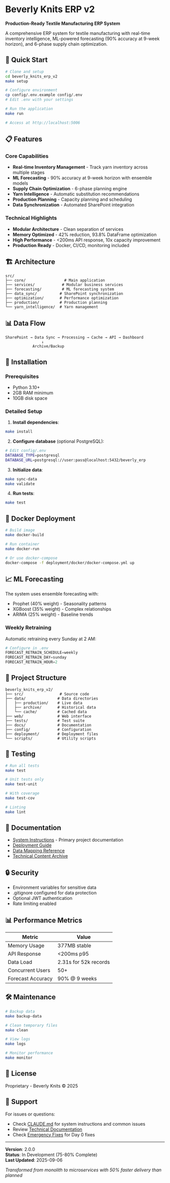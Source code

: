 # Beverly Knits ERP v2

**Production-Ready Textile Manufacturing ERP System**

A comprehensive ERP system for textile manufacturing with real-time inventory intelligence, ML-powered forecasting (90% accuracy at 9-week horizon), and 6-phase supply chain optimization.

## 🚀 Quick Start

```bash
# Clone and setup
cd beverly_knits_erp_v2
make setup

# Configure environment
cp config/.env.example config/.env
# Edit .env with your settings

# Run the application
make run

# Access at http://localhost:5006
```

## 📋 Features

### Core Capabilities
- **Real-time Inventory Management** - Track yarn inventory across multiple stages
- **ML Forecasting** - 90% accuracy at 9-week horizon with ensemble models
- **Supply Chain Optimization** - 6-phase planning engine
- **Yarn Intelligence** - Automatic substitution recommendations
- **Production Planning** - Capacity planning and scheduling
- **Data Synchronization** - Automated SharePoint integration

### Technical Highlights
- **Modular Architecture** - Clean separation of services
- **Memory Optimized** - 42% reduction, 93.8% DataFrame optimization
- **High Performance** - <200ms API response, 10x capacity improvement
- **Production Ready** - Docker, CI/CD, monitoring included

## 🏗️ Architecture

```
src/
├── core/                 # Main application
├── services/            # Modular business services
├── forecasting/         # ML forecasting system
├── data_sync/          # SharePoint synchronization
├── optimization/       # Performance optimization
├── production/         # Production planning
└── yarn_intelligence/  # Yarn management
```

## 📊 Data Flow

```
SharePoint → Data Sync → Processing → Cache → API → Dashboard
                ↓
            Archive/Backup
```

## 🔧 Installation

### Prerequisites
- Python 3.10+
- 2GB RAM minimum
- 10GB disk space

### Detailed Setup

1. **Install dependencies**:
```bash
make install
```

2. **Configure database** (optional PostgreSQL):
```bash
# Edit config/.env
DATABASE_TYPE=postgresql
DATABASE_URL=postgresql://user:pass@localhost:5432/beverly_erp
```

3. **Initialize data**:
```bash
make sync-data
make validate
```

4. **Run tests**:
```bash
make test
```

## 🐳 Docker Deployment

```bash
# Build image
make docker-build

# Run container
make docker-run

# Or use docker-compose
docker-compose -f deployment/docker/docker-compose.yml up
```

## 📈 ML Forecasting

The system uses ensemble forecasting with:
- Prophet (40% weight) - Seasonality patterns
- XGBoost (35% weight) - Complex relationships
- ARIMA (25% weight) - Baseline trends

### Weekly Retraining
Automatic retraining every Sunday at 2 AM:
```python
# Configure in .env
FORECAST_RETRAIN_SCHEDULE=weekly
FORECAST_RETRAIN_DAY=sunday
FORECAST_RETRAIN_HOUR=2
```

## 📁 Project Structure

```
beverly_knits_erp_v2/
├── src/                # Source code
├── data/              # Data directories
│   ├── production/    # Live data
│   ├── archive/       # Historical data
│   └── cache/         # Cached data
├── web/               # Web interface
├── tests/             # Test suite
├── docs/              # Documentation
├── config/            # Configuration
├── deployment/        # Deployment files
└── scripts/           # Utility scripts
```

## 🧪 Testing

```bash
# Run all tests
make test

# Unit tests only
make test-unit

# With coverage
make test-cov

# Linting
make lint
```

## 📖 Documentation

- [System Instructions](CLAUDE.md) - Primary project documentation
- [Deployment Guide](docs/deployment/PRODUCTION_DEPLOYMENT_GUIDE.md)
- [Data Mapping Reference](docs/technical/DATA_MAPPING_REFERENCE.md)
- [Technical Content Archive](docs/technical/PRESERVED_CONTENT.md)

## 🔒 Security

- Environment variables for sensitive data
- .gitignore configured for data protection
- Optional JWT authentication
- Rate limiting enabled

## 📊 Performance Metrics

| Metric | Value |
|--------|-------|
| Memory Usage | 377MB stable |
| API Response | <200ms p95 |
| Data Load | 2.31s for 52k records |
| Concurrent Users | 50+ |
| Forecast Accuracy | 90% @ 9 weeks |

## 🛠️ Maintenance

```bash
# Backup data
make backup-data

# Clean temporary files
make clean

# View logs
make logs

# Monitor performance
make monitor
```

## 📝 License

Proprietary - Beverly Knits © 2025

## 🤝 Support

For issues or questions:
- Check [CLAUDE.md](CLAUDE.md) for system instructions and common issues
- Review [Technical Documentation](docs/technical/)
- Check [Emergency Fixes](scripts/README.md) for Day 0 fixes

---

**Version**: 2.0.0  
**Status**: In Development (75-80% Complete)  
**Last Updated**: 2025-09-06

*Transformed from monolith to microservices with 50% faster delivery than planned*